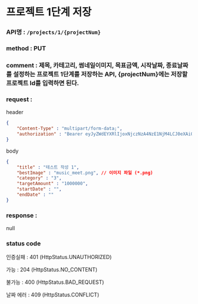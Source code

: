 # 프로젝트 1단계 저장
### API명 : `/projects/1/{projectNum}`

### method : PUT

### comment : 제목, 카테고리, 썸네일이미지, 목표금액, 시작날짜, 종료날짜를 설정하는 프로젝트 1단계를 저장하는 API, {projectNum}에는 저장할 프로젝트 Id를 입력하면 된다.

### request :

header
~~~json
{
    "Content-Type" : "multipart/form-data;",
    "authorization" : "Bearer eyJyZWdEYXRlIjoxNjczNzA4NzE1NjM4LCJ0eXAiOiJKV1QiLCJhbGciOiJIUzM4NCJ9.eyJ1c2VyTnVtIjoxLCJuaWNrTmFtZSI6IuyghOq1reuFuOyYiOyekOuekSIsImxvZ2luVGltZSI6IjIwMjMtMDEtMTUgMDA6MDU6MTUiLCJleHAiOjE3MDUyNDQ3MTV9.ZKuwrIUjDV8l44QzGgt-Uub6c1u8o68nYYWIkRfXVbidtBNVkpAanQ7FU2TS3qsS"
}
~~~

body
~~~json
{
    "title" : "테스트 작성 1",
    "bestImage" : "music_meet.png", // 이미지 파일 (*.png)
    "category" : "3",
    "targetAmount" : "1000000",
    "startDate" : "",
    "endDate" : ""
}
~~~

### response :
 null

### status code
인증실패 : 401 (HttpStatus.UNAUTHORIZED)

가능 : 204 (HttpStatus.NO_CONTENT)

불가능 : 400 (HttpStatus.BAD_REQUEST)

날짜 에러 : 409 (HttpStatus.CONFLICT)